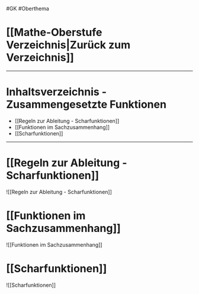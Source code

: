 #GK #Oberthema 

# [[Mathe-Oberstufe Verzeichnis|Zurück zum Verzeichnis]]

___
# Inhaltsverzeichnis - Zusammengesetzte Funktionen

- [[Regeln zur Ableitung - Scharfunktionen]] 
- [[Funktionen im Sachzusammenhang]]
- [[Scharfunktionen]]

___
# [[Regeln zur Ableitung - Scharfunktionen]]

![[Regeln zur Ableitung - Scharfunktionen]]
# [[Funktionen im Sachzusammenhang]]

![[Funktionen im Sachzusammenhang]]

# [[Scharfunktionen]]

![[Scharfunktionen]]